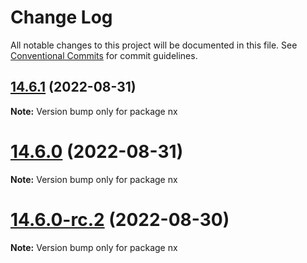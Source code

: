 # Change Log

All notable changes to this project will be documented in this file.
See [Conventional Commits](https://conventionalcommits.org) for commit guidelines.

## [14.6.1](https://github.com/nrwl/nx/compare/14.6.0...14.6.1) (2022-08-31)

**Note:** Version bump only for package nx





# [14.6.0](https://github.com/nrwl/nx/compare/14.5.7...14.6.0) (2022-08-31)

**Note:** Version bump only for package nx





# [14.6.0-rc.2](https://github.com/nrwl/nx/compare/14.5.7...14.6.0-rc.2) (2022-08-30)

**Note:** Version bump only for package nx
